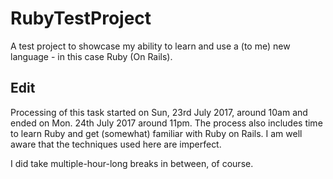 # RubyTestProject
A test project to showcase my ability to learn and use a (to me) new language - in this case Ruby (On Rails).

## Edit
Processing of this task started on Sun, 23rd July 2017, around 10am and ended on Mon. 24th July 2017 around 11pm.
The process also includes time to learn Ruby and get (somewhat) familiar with Ruby on Rails. I am well aware that
the techniques used here are imperfect.

I did take multiple-hour-long breaks in between, of course.
